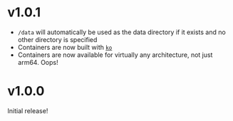 # v1.0.1

- `/data` will automatically be used as the data directory if it exists and no other directory is specified
- Containers are now built with [`ko`](https://github.com/ko-build/ko)
- Containers are now available for virtually any architecture, not just arm64. Oops!

# v1.0.0

Initial release!
